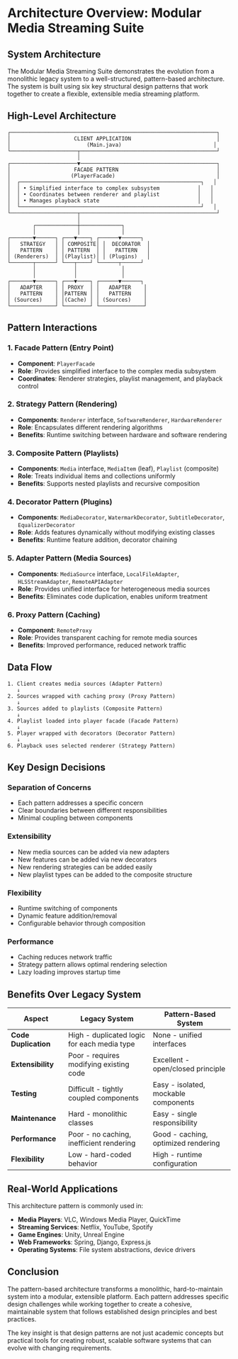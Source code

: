 # Architecture Overview: Modular Media Streaming Suite

## System Architecture

The Modular Media Streaming Suite demonstrates the evolution from a monolithic legacy system to a well-structured, pattern-based architecture. The system is built using six key structural design patterns that work together to create a flexible, extensible media streaming platform.

## High-Level Architecture

```
┌─────────────────────────────────────────────────────────────────┐
│                    CLIENT APPLICATION                           │
│                        (Main.java)                             │
└─────────────────────┬───────────────────────────────────────────┘
                      │
┌─────────────────────▼───────────────────────────────────────────┐
│                    FACADE PATTERN                               │
│                   (PlayerFacade)                                │
│  ┌─────────────────────────────────────────────────────────┐   │
│  │ • Simplified interface to complex subsystem            │   │
│  │ • Coordinates between renderer and playlist            │   │
│  │ • Manages playback state                               │   │
│  └─────────────────────────────────────────────────────────┘   │
└─────────────────────┬───────────────────────────────────────────┘
                      │
        ┌─────────────┼─────────────┐
        │             │             │
┌───────▼──────┐ ┌───▼────┐ ┌──────▼──────┐
│   STRATEGY   │ │ COMPOSITE│ │  DECORATOR  │
│   PATTERN    │ │ PATTERN  │ │   PATTERN   │
│ (Renderers)  │ │(Playlist)│ │ (Plugins)   │
└───────┬──────┘ └───┬────┘ └──────┬──────┘
        │            │              │
        │            │              │
┌───────▼──────┐ ┌───▼────┐ ┌──────▼──────┐
│   ADAPTER    │ │ PROXY  │ │   ADAPTER    │
│   PATTERN    │ │PATTERN │ │   PATTERN    │
│ (Sources)    │ │(Cache) │ │ (Sources)    │
└──────────────┘ └────────┘ └──────────────┘
```

## Pattern Interactions

### 1. Facade Pattern (Entry Point)
- **Component**: `PlayerFacade`
- **Role**: Provides simplified interface to the complex media subsystem
- **Coordinates**: Renderer strategies, playlist management, and playback control

### 2. Strategy Pattern (Rendering)
- **Components**: `Renderer` interface, `SoftwareRenderer`, `HardwareRenderer`
- **Role**: Encapsulates different rendering algorithms
- **Benefits**: Runtime switching between hardware and software rendering

### 3. Composite Pattern (Playlists)
- **Components**: `Media` interface, `MediaItem` (leaf), `Playlist` (composite)
- **Role**: Treats individual items and collections uniformly
- **Benefits**: Supports nested playlists and recursive composition

### 4. Decorator Pattern (Plugins)
- **Components**: `MediaDecorator`, `WatermarkDecorator`, `SubtitleDecorator`, `EqualizerDecorator`
- **Role**: Adds features dynamically without modifying existing classes
- **Benefits**: Runtime feature addition, decorator chaining

### 5. Adapter Pattern (Media Sources)
- **Components**: `MediaSource` interface, `LocalFileAdapter`, `HLSStreamAdapter`, `RemoteAPIAdapter`
- **Role**: Provides unified interface for heterogeneous media sources
- **Benefits**: Eliminates code duplication, enables uniform treatment

### 6. Proxy Pattern (Caching)
- **Component**: `RemoteProxy`
- **Role**: Provides transparent caching for remote media sources
- **Benefits**: Improved performance, reduced network traffic

## Data Flow

```
1. Client creates media sources (Adapter Pattern)
   ↓
2. Sources wrapped with caching proxy (Proxy Pattern)
   ↓
3. Sources added to playlists (Composite Pattern)
   ↓
4. Playlist loaded into player facade (Facade Pattern)
   ↓
5. Player wrapped with decorators (Decorator Pattern)
   ↓
6. Playback uses selected renderer (Strategy Pattern)
```

## Key Design Decisions

### Separation of Concerns
- Each pattern addresses a specific concern
- Clear boundaries between different responsibilities
- Minimal coupling between components

### Extensibility
- New media sources can be added via new adapters
- New features can be added via new decorators
- New rendering strategies can be added easily
- New playlist types can be added to the composite structure

### Flexibility
- Runtime switching of components
- Dynamic feature addition/removal
- Configurable behavior through composition

### Performance
- Caching reduces network traffic
- Strategy pattern allows optimal rendering selection
- Lazy loading improves startup time

## Benefits Over Legacy System

| Aspect | Legacy System | Pattern-Based System |
|--------|---------------|---------------------|
| **Code Duplication** | High - duplicated logic for each media type | None - unified interfaces |
| **Extensibility** | Poor - requires modifying existing code | Excellent - open/closed principle |
| **Testing** | Difficult - tightly coupled components | Easy - isolated, mockable components |
| **Maintenance** | Hard - monolithic classes | Easy - single responsibility |
| **Performance** | Poor - no caching, inefficient rendering | Good - caching, optimized rendering |
| **Flexibility** | Low - hard-coded behavior | High - runtime configuration |

## Real-World Applications

This architecture pattern is commonly used in:

- **Media Players**: VLC, Windows Media Player, QuickTime
- **Streaming Services**: Netflix, YouTube, Spotify
- **Game Engines**: Unity, Unreal Engine
- **Web Frameworks**: Spring, Django, Express.js
- **Operating Systems**: File system abstractions, device drivers

## Conclusion

The pattern-based architecture transforms a monolithic, hard-to-maintain system into a modular, extensible platform. Each pattern addresses specific design challenges while working together to create a cohesive, maintainable system that follows established design principles and best practices.

The key insight is that design patterns are not just academic concepts but practical tools for creating robust, scalable software systems that can evolve with changing requirements.